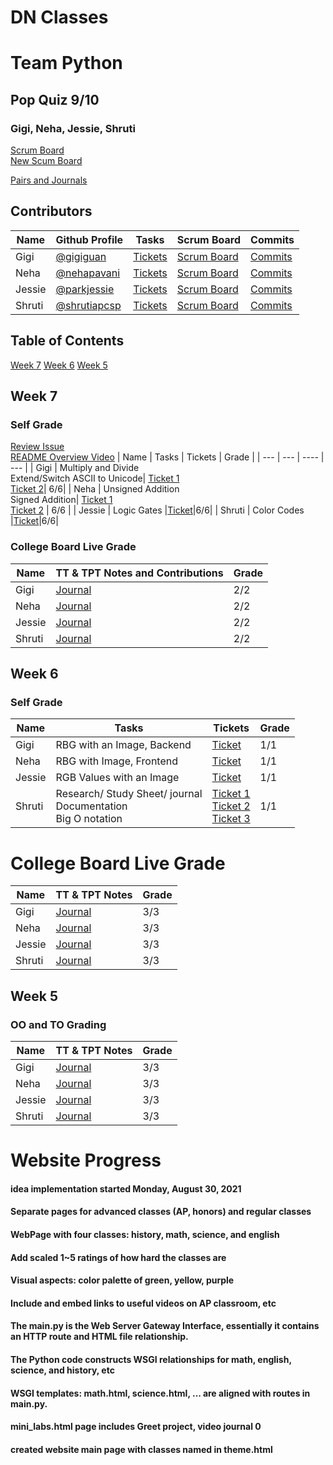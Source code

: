 # DN Classes

# Team Python
## Pop Quiz 9/10
### Gigi, Neha, Jessie, Shruti 
[Scrum Board](https://github.com/gigiguan/flask_portfolio/projects/1) <br>
[New Scum Board](https://github.com/gigiguan/python/projects/1) 

[Pairs and Journals](https://docs.google.com/document/d/1OTuAEX9h0HXzEPxO9pekejI_wIBwtealaWx4LRvA0sQ/edit?usp=sharing)

## Contributors
| Name | Github Profile | Tasks | Scrum Board | Commits |
|  --- |  ---           | ---   | ---         | ---     |
| Gigi | [@gigiguan](https://github.com/gigiguan) | [Tickets](https://github.com/gigiguan/flask_portfolio/issues/assigned/gigiguan) | [Scrum Board](https://github.com/gigiguan/flask_portfolio/projects/1?card_filter_query=assignee%3Agigiguan) | [Commits](https://github.com/gigiguan/flask_portfolio/commits?author=gigiguan) |
| Neha | [@nehapavani](https://github.com/nehapavani)  | [Tickets](https://github.com/gigiguan/flask_portfolio/issues/assigned/nehapavani) | [Scrum Board](https://github.com/gigiguan/flask_portfolio/projects/1?card_filter_query=assignee%3Anehapavani) | [Commits](https://github.com/gigiguan/flask_portfolio/commits?author=nehapavani) |
| Jessie | [@parkjessie](https://github.com/parkjessie) | [Tickets](https://github.com/gigiguan/flask_portfolio/issues?q=is%3Aopen+assignee%3A%40me) | [Scrum Board](https://github.com/gigiguan/flask_portfolio/projects/1?card_filter_query=assignee%3Aparkjessie) | [Commits](https://github.com/gigiguan/flask_portfolio/commits?author=parkjessie) |
| Shruti | [@shrutiapcsp](https://github.com/shrutiapcsp)  | [Tickets](https://github.com/gigiguan/flask_portfolio/issues?q=is%3Aopen+assignee%3A%40me) | [Scrum Board](https://github.com/gigiguan/flask_portfolio/projects/1?card_filter_query=assignee%3Ashrutiapcsp) | [Commits](https://github.com/gigiguan/flask_portfolio/commits?author=shrutiapcsp) |

## Table of Contents
[Week 7](https://github.com/gigiguan/flask_portfolio#week-7)
[Week 6](https://github.com/gigiguan/flask_portfolio#week-6) 
[Week 5](https://github.com/gigiguan/flask_portfolio#week-5)

## Week 7
### Self Grade
[Review Issue](https://github.com/gigiguan/flask_portfolio/projects/1#card-70279124) <br>
[README Overview Video](https://user-images.githubusercontent.com/89219435/136892439-be06031e-4375-4d63-95e6-f579b9a7101d.mp4)
| Name | Tasks | Tickets | Grade |
| ---  |  ---  | ----    | ---   |
| Gigi | Multiply and Divide <br> Extend/Switch ASCII to Unicode| [Ticket 1](https://github.com/gigiguan/flask_portfolio/projects/1#card-70109459) <br> [Ticket 2](https://github.com/gigiguan/flask_portfolio/projects/1#card-70109484)| 6/6|
| Neha | Unsigned Addition <br> Signed Addition| [Ticket 1](https://github.com/gigiguan/flask_portfolio/projects/1#card-70109505) <br> [Ticket 2](https://github.com/gigiguan/flask_portfolio/projects/1#card-70109516) | 6/6 |
| Jessie | Logic Gates |[Ticket](https://github.com/gigiguan/flask_portfolio/projects/1#card-70109511)|6/6|
| Shruti | Color Codes |[Ticket](https://github.com/gigiguan/flask_portfolio/projects/1#card-70109493)|6/6|

### College Board Live Grade
| Name | TT & TPT Notes and Contributions | Grade |
| ---  |  ---           | ---   |
| Gigi | [Journal](https://docs.google.com/document/d/1qjR5uJdeP3U1WUlTqwOw3pDQfxeGsjMOF3NGhGogUec/edit?usp=sharing)| 2/2|
| Neha | [Journal](https://docs.google.com/document/d/1qjR5uJdeP3U1WUlTqwOw3pDQfxeGsjMOF3NGhGogUec/edit?usp=sharing)| 2/2 |
| Jessie | [Journal](https://docs.google.com/document/d/1qjR5uJdeP3U1WUlTqwOw3pDQfxeGsjMOF3NGhGogUec/edit?usp=sharing)|2/2|
| Shruti | [Journal](https://docs.google.com/document/d/1qjR5uJdeP3U1WUlTqwOw3pDQfxeGsjMOF3NGhGogUec/edit?usp=sharing)| 2/2 |


## Week 6
### Self Grade 
| Name | Tasks | Tickets | Grade |
| ---  |  ---  | ----    | ---   |
| Gigi | RBG with an Image, Backend| [Ticket](https://github.com/gigiguan/flask_portfolio/projects/1#card-69152525)| 1/1|
| Neha | RBG with Image, Frontend| [Ticket](https://github.com/gigiguan/flask_portfolio/projects/1#card-69718537)| 1/1 |
| Jessie | RGB Values with an Image |[Ticket](https://github.com/gigiguan/flask_portfolio/projects/1#card-69718552)| 1/1|
| Shruti | Research/ Study Sheet/ journal <br> Documentation <br> Big O notation | [Ticket 1](https://github.com/gigiguan/flask_portfolio/projects/1#card-69718560)<br> [Ticket 2](https://github.com/gigiguan/flask_portfolio/projects/1#card-69718588) <br> [Ticket 3](https://github.com/gigiguan/flask_portfolio/projects/1#card-69886698)| 1/1|

# College Board Live Grade
| Name | TT & TPT Notes | Grade |
| ---  |  ---           | ---   |
| Gigi | [Journal](https://docs.google.com/document/d/1qjR5uJdeP3U1WUlTqwOw3pDQfxeGsjMOF3NGhGogUec/edit?usp=sharing)| 3/3|
| Neha | [Journal](https://docs.google.com/document/d/1qjR5uJdeP3U1WUlTqwOw3pDQfxeGsjMOF3NGhGogUec/edit?usp=sharing)| 3/3 |
| Jessie | [Journal](https://docs.google.com/document/d/1qjR5uJdeP3U1WUlTqwOw3pDQfxeGsjMOF3NGhGogUec/edit?usp=sharing)| 3/3|
| Shruti | [Journal](https://docs.google.com/document/d/1qjR5uJdeP3U1WUlTqwOw3pDQfxeGsjMOF3NGhGogUec/edit?usp=sharing)| 3/3  |


## Week 5
### OO and TO Grading
| Name | TT & TPT Notes | Grade |
| ---  |  ---           | ---   |
| Gigi | [Journal](https://docs.google.com/document/d/1OTuAEX9h0HXzEPxO9pekejI_wIBwtealaWx4LRvA0sQ/edit?usp=sharing)| 3/3|
| Neha | [Journal](https://docs.google.com/document/d/1OTuAEX9h0HXzEPxO9pekejI_wIBwtealaWx4LRvA0sQ/edit?usp=sharing)| 3/3 |
| Jessie | [Journal](https://docs.google.com/document/d/1OTuAEX9h0HXzEPxO9pekejI_wIBwtealaWx4LRvA0sQ/edit?usp=sharing)| 3/3|
| Shruti | [Journal](https://docs.google.com/document/d/1OTuAEX9h0HXzEPxO9pekejI_wIBwtealaWx4LRvA0sQ/edit?usp=sharing)| 3/3  |

# Website Progress
#### idea implementation started Monday, August 30, 2021
#### Separate pages for advanced classes (AP, honors) and regular classes
#### WebPage with four classes: history, math, science, and english
#### Add scaled 1~5 ratings of how hard the classes are
#### Visual aspects: color palette of green, yellow, purple
#### Include and embed links to useful videos on AP classroom, etc


#### The main.py is the  Web Server Gateway Interface, essentially it contains an HTTP route and HTML file relationship. 
#### The Python code constructs WSGI relationships for math, english, science, and history, etc
#### WSGI templates: math.html, science.html, ... are aligned with routes in main.py.
#### mini_labs.html page includes Greet project, video journal 0
#### created website main page with classes named in theme.html


